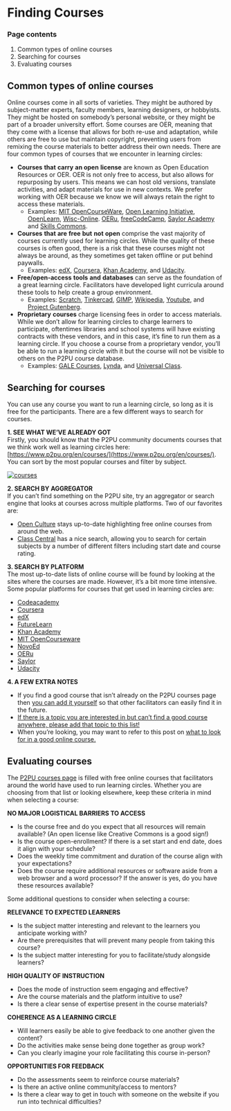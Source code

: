 # Finding Courses

### Page contents

1. Common types of online courses
2. Searching for courses
3. Evaluating courses

## Common types of online courses

Online courses come in all sorts of varieties. They might be authored by subject-matter experts, faculty members, learning designers, or hobbyists. They might be hosted on somebody’s personal website, or they might be part of a broader university effort. Some courses are OER, meaning that they come with a license that allows for both re-use and adaptation, while others are free to use but maintain copyright, preventing users from remixing the course materials to better address their own needs. There are four common types of courses that we encounter in learning circles:

* **Courses** **that** **carry** **an open** **license** are known as Open Education Resources or OER. OER is not only free to access, but also allows for repurposing by users. This means we can host old versions, translate activities, and adapt materials for use in new contexts. We prefer working with OER because we know we will always retain the right to access these materials.
  * Examples: [MIT OpenCourseWare](https://ocw.mit.edu/index.htm), [Open Learning Initiative](https://oli.cmu.edu/), [OpenLearn](https://www.open.edu/openlearn/), [Wisc-Online](https://www.wisc-online.com/). [OERu](https://oeru.org/), [freeCodeCamp](https://www.freecodecamp.org/), [Saylor Academy](https://www.saylor.org/) and [Skills Commons](https://www.skillscommons.org/).
* **Courses** **that** **are** **free** **but** **not** **open** comprise the vast majority of courses currently used for learning circles. While the quality of these courses is often good, there is a risk that these courses might not always be around, as they sometimes get taken offline or put behind paywalls.
  * Examples: [edX](https://www.edx.org/), [Coursera](https://www.coursera.org/), [Khan Academy](https://www.khanacademy.org/), and [Udacity](https://www.udacity.com/).
* **Free/open-access** **tools** **and** **databases** can serve as the foundation of a great learning circle. Facilitators have developed light curricula around these tools to help create a group environment.
  * Examples: [Scratch](https://scratch.mit.edu/), [Tinkercad](https://www.tinkercad.com/), [GIMP](https://www.gimp.org/), [Wikipedia](https://en.wikipedia.org/wiki/Main_Page), [Youtube](https://youtube.com/), and [Project Gutenberg](https://www.gutenberg.org/).
* **Proprietary** **courses** charge licensing fees in order to access materials. While we don’t allow for learning circles to charge learners to participate, oftentimes libraries and school systems will have existing contracts with these vendors, and in this case, it’s fine to run them as a learning circle. If you choose a course from a proprietary vendor, you’ll be able to run a learning circle with it but the course will not be visible to others on the P2PU course database.
  * Examples: [GALE Courses](https://www.gale.com/c/gale-courses), [Lynda](https://www.lynda.com/), and [Universal Class](https://library.universalclass.com/index.htm).

## Searching for courses

You can use any course you want to run a learning circle, so long as it is free for the participants. There are a few different ways to search for courses.

**1. SEE WHAT WE’VE ALREADY GOT**  
Firstly, you should know that the P2PU community documents courses that we think work well as learning circles here: [https://www.p2pu.org/en/courses/](https://www.p2pu.org/en/courses/). You can sort by the most popular courses and filter by subject.

[![courses](https://community.p2pu.org/uploads/default/original/1X/08f11534ba7373ad6f2e56d98144807f3aa30ffb.gif)](https://www.p2pu.org/en/courses/)

**2. SEARCH BY AGGREGATOR**  
If you can’t find something on the P2PU site, try an aggregator or search engine that looks at courses across multiple platforms. Two of our favorites are:

* [Open Culture](http://www.openculture.com/freeonlinecourses) stays up-to-date highlighting free online courses from around the web.
* [Class Central](https://www.class-central.com/) has a nice search, allowing you to search for certain subjects by a number of different filters including start date and course rating.

**3. SEARCH BY PLATFORM**  
The most up-to-date lists of online course will be found by looking at the sites where the courses are made. However, it’s a bit more time intensive. Some popular platforms for courses that get used in learning circles are:

* [Codeacademy](https://www.codecademy.com/)
* [Coursera](https://www.coursera.org/)
* [edX](https://www.edx.org/)
* [FutureLearn](https://www.futurelearn.com/)
* [Khan Academy](https://www.khanacademy.org/)
* [MIT OpenCourseware](https://ocw.mit.edu/index.htm)
* [NovoEd](http://novoed.com/)
* [OERu](https://oeru.org/)
* [Saylor](https://www.saylor.org/)
* [Udacity](https://www.udacity.com/)

**4. A FEW EXTRA NOTES**

* If you find a good course that isn’t already on the P2PU courses page then [you can add it yourself](https://learningcircles.p2pu.org/en/course/create/) so that other facilitators can easily find it in the future.
* [If there is a topic you are interested in but can’t find a good course anywhere, please add that topic to this list!](https://community.p2pu.org/t/what-topics-are-missing/2786)
* When you’re looking, you may want to refer to this post on [what to look for in a good online course.](https://community.p2pu.org/t/what-to-look-for-in-a-course/2756)

## Evaluating courses

The [P2PU courses page](https://www.p2pu.org/en/courses/) is filled with free online courses that facilitators around the world have used to run learning circles. Whether you are choosing from that list or looking elsewhere, keep these criteria in mind when selecting a course:

**NO MAJOR LOGISTICAL BARRIERS TO ACCESS**

* Is the course free and do you expect that all resources will remain available? \(An open license like Creative Commons is a good sign!\)
* Is the course open-enrollment? If there is a set start and end date, does it align with your schedule?
* Does the weekly time commitment and duration of the course align with your expectations?
* Does the course require additional resources or software aside from a web browser and a word processor? If the answer is yes, do you have these resources available?

Some additional questions to consider when selecting a course:

**RELEVANCE TO EXPECTED LEARNERS**

* Is the subject matter interesting and relevant to the learners you anticipate working with?
* Are there prerequisites that will prevent many people from taking this course?
* Is the subject matter interesting for you to facilitate/study alongside learners?

**HIGH QUALITY OF INSTRUCTION**

* Does the mode of instruction seem engaging and effective?
* Are the course materials and the platform intuitive to use?
* Is there a clear sense of expertise present in the course materials?

**COHERENCE AS A LEARNING CIRCLE**

* Will learners easily be able to give feedback to one another given the content?
* Do the activities make sense being done together as group work?
* Can you clearly imagine your role facilitating this course in-person?

**OPPORTUNITIES FOR FEEDBACK**

* Do the assessments seem to reinforce course materials?
* Is there an active online community/access to mentors?
* Is there a clear way to get in touch with someone on the website if you run into technical difficulties?

